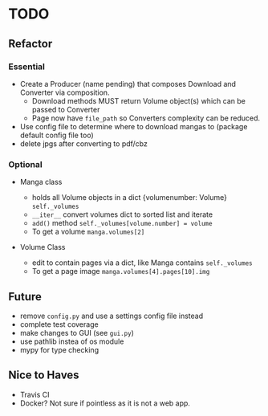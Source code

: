 # TODO

## Refactor

### Essential

- Create a Producer (name pending) that composes Download and Converter via composition.
  - Download methods MUST return Volume object(s) which can be passed to Converter
  - Page now have `file_path` so Converters complexity can be reduced.
- Use config file to determine where to download mangas to (package default config file too)
- delete jpgs after converting to pdf/cbz

### Optional

- Manga class

  - holds all Volume objects in a dict {volumenumber: Volume} `self._volumes`
  - `__iter__` convert volumes dict to sorted list and iterate
  - `add()` method `self._volumes[volume.number] = volume`
  - To get a volume `manga.volumes[2]`

- Volume Class
  - edit to contain pages via a dict, like Manga contains `self._volumes`
  - To get a page image `manga.volumes[4].pages[10].img`

## Future

- remove `config.py` and use a settings config file instead
- complete test coverage
- make changes to GUI (see `gui.py`)
- use pathlib instea of os module
- mypy for type checking

## Nice to Haves

- Travis CI
- Docker? Not sure if pointless as it is not a web app.
